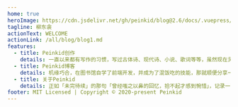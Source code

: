```yaml
---
home: true
heroImage: https://cdn.jsdelivr.net/gh/peinkid/blog@2.6/docs/.vuepress/public/lover.png
tagline: 柳东衾
actionText: WELCOME
actionLink: /all/blog/blog1.md
features:
  - title: Peinkid创作
    details: 一直以来都有写作的习惯，写过古体诗、现代诗、小说、歌词等等，虽然现在灵感不如从前，但还是会坚持写作，希望能从我的作品中，看到故事，体会情感~
  - title: Peinkid博客
    details: 机缘巧合，在图书馆自学了前端开发，并成为了混饭吃的技能，那就顺便分享一些前端相关的技术文章吧，欢迎交流~
  - title: 关于Peinkid
    details: 正如「未完待续」的那句「曾经嗤之以鼻的回忆，拾不起才感到惋惜」，记录一下生活，可以更好地回忆过去，想起当时的心情~
footer: MIT Licensed | Copyright © 2020-present Peinkid
---
```


<ClientOnly>
<Btndom />
</ClientOnly>
